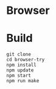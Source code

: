 # Browser

# Build

```code()
git clone 
cd browser-try
npm install
npm update
npm start
npm run make
```
